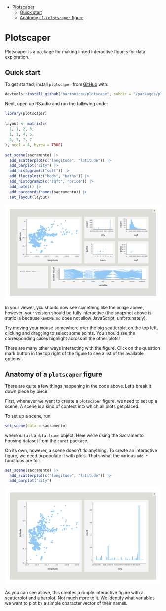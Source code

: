 
- [Plotscaper](#plotscaper)
  - [Quick start](#quick-start)
  - [Anatomy of a `plotscaper` figure](#anatomy-of-a-plotscaper-figure)

<!-- README.md is generated from README.Rmd. Please edit that file -->

# Plotscaper

<!-- badges: start -->
<!-- badges: end -->

Plotscaper is a package for making linked interactive figures for data
exploration.

## Quick start

To get started, install `plotscaper` from [GitHub](https://github.com/)
with:

``` r
devtools::install_github("bartonicek/plotscape", subdir = "/packages/plotscaper")
```

Next, open up RStudio and run the following code:

``` r
library(plotscaper)

layout <- matrix(c(
  1, 1, 2, 3,
  1, 1, 4, 5,
  6, 7, 7, 7
), ncol = 4, byrow = TRUE)

set_scene(sacramento) |>
  add_scatterplot(c("longitude", "latitude")) |>
  add_barplot("city") |>
  add_histogram(c("sqft")) |>
  add_fluctplot(c("beds", "baths")) |>
  add_histogram2d(c("sqft", "price")) |>
  add_notes() |>
  add_parcoords(names(sacramento)) |>
  set_layout(layout)
```

<img src="man/figures/README-unnamed-chunk-3-1.png" style="display: block; margin: auto;" />

In your viewer, you should now see something like the image above,
however, your version should be fully interactive (the snapshot above is
static is because `README.md` does not allow JavaScript, unfortunately).

Try moving your mouse somewhere over the big scatterplot on the top
left, clicking and dragging to select some points. You should see the
corresponding cases highlight across all the other plots!

There are many other ways interacting with the figure. Click on the
question mark button in the top right of the figure to see a list of the
available options.

## Anatomy of a `plotscaper` figure

There are quite a few things happening in the code above. Let’s break it
down piece by piece.

First, whenever we want to create a `plotscaper` figure, we need to set
up a scene. A scene is a kind of context into which all plots get
placed.

To set up a scene, run:

``` r
set_scene(data = sacramento)
```

where `data` is a `data.frame` object. Here we’re using the Sacramento
housing dataset from the `caret` package.

On its own, however, a scene doesn’t do anything. To create an
interactive figure, we need to populate it with plots. That’s what the
various `add_*` functions are for:

``` r
set_scene(sacramento) |>
  add_scatterplot(c("longitude", "latitude")) |>
  add_barplot("city")
```

![](man/figures/README-unnamed-chunk-5-1.png)<!-- -->

As you can see above, this creates a simple interactive figure with a
scatterplot and a barplot. Not much more to it. We identify what
variables we want to plot by a simple character vector of their names.
